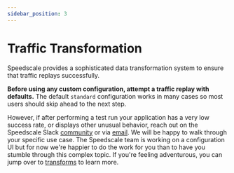 ```yaml
---
sidebar_position: 3
---
```


# Traffic Transformation

Speedscale provides a sophisticated data transformation system to ensure that traffic replays successfully.

**Before using any custom configuration, attempt a traffic replay with defaults.** The default `standard` configuration works in many cases so most users should skip ahead to the next step.

However, if after performing a test run your application has a very low success rate, or displays other unusual behavior, reach out on the Speedscale Slack [community](http://slack.speedscale.com) or via [email](mailto:support@speedscale.com). We will be happy to walk through your specific use case. The Speedscale team is working on a configuration UI but for now we're happier to do the work for you than to have you stumble through this complex topic. If you're feeling adventurous, you can jump over to [transforms](../../configuration/transform-traffic/README.md) to learn more.
